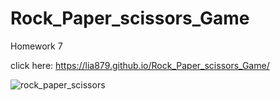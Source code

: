 # Rock_Paper_scissors_Game
Homework 7 


click here: https://lia879.github.io/Rock_Paper_scissors_Game/


![rock_paper_scissors](https://user-images.githubusercontent.com/54521457/88427655-fa958180-cdb8-11ea-9cab-e1a67f622e07.png)

